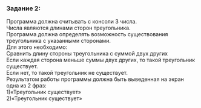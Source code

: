 ### Задание 2:
Программа должна считывать с консоли 3 числа. </br>
Числа являются длинами сторон треугольника. </br>
Программа должна определять возможность существования треугольника с указанными сторонами. </br>
Для этого необходимо: </br>
Сравнить длину стороны треугольника с суммой двух других </br>
Если каждая сторона меньше суммы двух других, то такой треугольник существует. </br>
Если нет, то такой треугольник не существует. </br>
Результатом работы программы должна быть выведенная на экран одна из 2 фраз: </br>
1)«Треугольник существует» </br>
2)«Треугольник существует» </br>